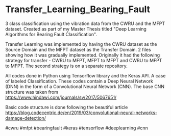 # Transfer_Learning_Bearing_Fault

3 class classification using the vibration data from the CWRU and the MFPT dataset. Created as part of my Master Thesis titled "Deep Learning Algorithms for Bearing Fault Classification".

Transfer Learning was implemented by having the CWRU dataset as the Source Domain and the MFPT dataset as the Transfer Domain. 2 files showing how it was gradually implemented. Originally it had the following strategy for transfer - CWRU to MFPT, MFPT to MFPT and CWRU to MFPT to MFPT. The second strategy is on a separate repository.

All codes done in Python using Tensorflow library and the Keras API. A case of labeled Classification. These codes contain a Deep Neural Network (DNN) in the form of a Convolutional Neural Network (CNN). The base CNN structure was taken from https://www.hindawi.com/journals/sv/2017/5067651/

Basic code structure is done following the beautiful article https://blog.codecentric.de/en/2019/03/convolutional-neural-networks-damage-detection/

#cwru #mfpt #bearingfault #keras #tensorflow #deeplearning #cnn
